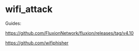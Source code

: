 # wifi_attack
 
Guides:

https://github.com/FluxionNetwork/fluxion/releases/tag/v4.10

https://github.com/wifiphisher
